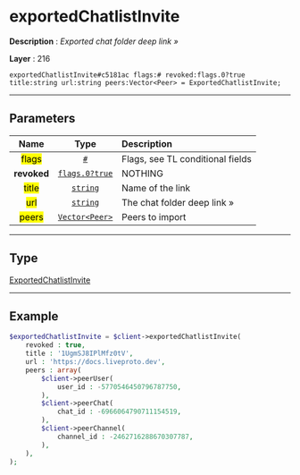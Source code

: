 # exportedChatlistInvite

**Description** : *Exported chat folder deep link &raquo;*

**Layer** : 216

```tl
exportedChatlistInvite#c5181ac flags:# revoked:flags.0?true title:string url:string peers:Vector<Peer> = ExportedChatlistInvite;
```

---

## Parameters

| Name | Type | Description |
| :---: | :---: | :--- |
| <mark>flags</mark> | [`#`](type/#) | Flags, see TL conditional fields |
| **revoked** | [`flags.0?true`](type/true) | NOTHING |
| <mark>title</mark> | [`string`](type/string) | Name of the link |
| <mark>url</mark> | [`string`](type/string) | The chat folder deep link » |
| <mark>peers</mark> | [`Vector<Peer>`](type/Peer) | Peers to import |

---

## Type

[ExportedChatlistInvite](type/ExportedChatlistInvite)

---

## Example

```php
$exportedChatlistInvite = $client->exportedChatlistInvite(
	revoked : true,
	title : '1UgmSJ8IPlMfz0tV',
	url : 'https://docs.liveproto.dev',
	peers : array(
		$client->peerUser(
			user_id : -5770546450796787750,
		),
		$client->peerChat(
			chat_id : -6966064790711154519,
		),
		$client->peerChannel(
			channel_id : -2462716288670307787,
		),
	),
);
```